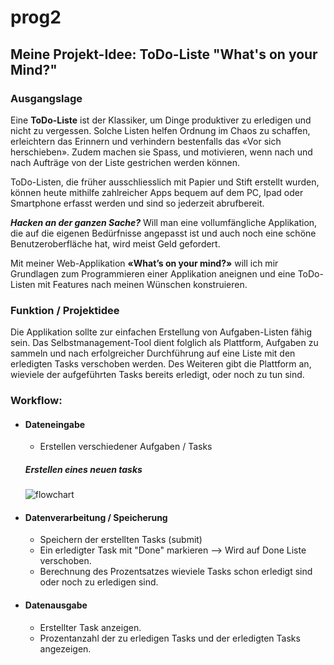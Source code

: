 # prog2

## Meine Projekt-Idee: ToDo-Liste "What's on your Mind?"


### Ausgangslage

Eine **ToDo-Liste** ist der Klassiker, um Dinge produktiver zu erledigen und nicht zu vergessen. Solche Listen helfen Ordnung im Chaos zu schaffen, erleichtern das Erinnern und verhindern bestenfalls das «Vor sich herschieben». Zudem machen sie Spass, und motivieren, wenn nach und nach Aufträge von der Liste gestrichen werden können. 

ToDo-Listen, die früher ausschliesslich mit Papier und Stift erstellt wurden, können heute mithilfe zahlreicher Apps bequem auf dem PC, Ipad oder Smartphone erfasst werden und sind so jederzeit abrufbereit. 

**_Hacken an der ganzen Sache?_**
Will man eine vollumfängliche Applikation, die auf die eigenen Bedürfnisse angepasst ist und auch noch eine schöne Benutzeroberfläche hat, wird meist Geld gefordert. 

Mit meiner Web-Applikation **«What’s on your mind?»** will ich mir Grundlagen zum Programmieren einer Applikation aneignen und eine ToDo-Listen mit Features nach meinen Wünschen konstruieren. 


### Funktion / Projektidee  

Die Applikation sollte zur einfachen Erstellung von Aufgaben-Listen fähig sein. Das Selbstmanagement-Tool dient folglich als Plattform, Aufgaben zu sammeln und nach erfolgreicher Durchführung auf eine Liste mit den erledigten Tasks verschoben werden. 
Des Weiteren gibt die Plattform an, wieviele der aufgeführten Tasks bereits erledigt, oder noch zu tun sind. 

### Workflow: 

* #### Dateneingabe
  *	Erstellen verschiedener Aufgaben / Tasks 

  ##### Erstellen eines neuen tasks 
  ![flowchart](https://user-images.githubusercontent.com/55581677/72160268-53be3a80-33be-11ea-9975-a31ec29f4a05.png)


* #### Datenverarbeitung / Speicherung
  *	Speichern der erstellten Tasks (submit)
  * Ein erledigter Task mit "Done" markieren --> Wird auf Done Liste verschoben. 
  * Berechnung des Prozentsatzes wieviele Tasks schon erledigt sind oder noch zu erledigen sind. 
  
  
* #### Datenausgabe 
  *	Erstellter Task anzeigen. 
  * Prozentanzahl der zu erledigen Tasks und der erledigten Tasks angezeigen. 

